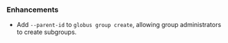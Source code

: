 ### Enhancements

* Add `--parent-id` to `globus group create`, allowing group administrators to
  create subgroups.
